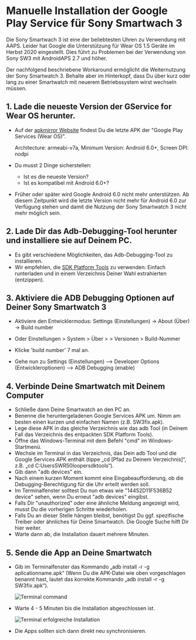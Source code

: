 # Manuelle Installation der Google Play Service für Sony Smartwach 3

Die Sony Smartwach 3 ist eine der beliebtesten Uhren zu Verwendung mit AAPS. Leider hat Google die Unterstützung für Wear OS 1.5 Geräte im Herbst 2020 eingestellt. Dies führt zu Problemen bei der Verwendung von Sony SW3 mit AndroidAPS 2.7 und höher.

Der nachfolgend beschriebene Workaround ermöglicht die Weiternutzung der Sony Smartwatch 3. Behalte aber im Hinterkopf, dass Du über kurz oder lang zu einer Smartwatch mit neuerem Betriebssystem wirst wechseln müssen.

## 1. Lade die neueste Version der GService for Wear OS herunter.

- Auf der [apkmirror Website](https://www.apkmirror.com/apk/google-inc/google-play-services-android-wear/) findest Du die letzte APK der "Google Play Services (Wear OS)".

  Architecture: armeabi-v7a, Minimum Version: Android 6.0+, Screen DPI: nodpi

- Du musst 2 Dinge sicherstellen:

  - Ist es die neueste Version?
  - Ist es kompatibel mit Android 6.0+?

- Früher oder später wird Google Android 6.0 nicht mehr unterstützen. Ab diesem Zeitpunkt wird die letzte Version nicht mehr für Android 6.0 zur Verfügung stehen und damit die Nutzung der Sony Smartwatch 3 nicht mehr möglich sein.

## 2. Lade Dir das Adb-Debugging-Tool herunter und installiere sie auf Deinem PC.

- Es gibt verschiedene Möglichkeiten, das Adb-Debugging-Tool zu installieren.
- Wir empfehlen, die  [SDK Platform Tools](https://developer.android.com/studio/releases/platform-tools) zu verwenden: Einfach runterladen und in einem Verzeichnis Deiner Wahl extrahierten (entzippen).

## 3. Aktiviere die ADB Debugging Optionen auf Deiner Sony Smartwatch 3

- Aktiviere den Entwicklermodus: Settings (Einstellungen) -> About (Über) -> Build number
- Oder Einstellungen > System > Über >  > Versionen > Build-Nummer

- Klicke 'build number' 7 mal an.
- Gehe nun zu Settings (Einstellungen) --> Developer Options (Entwickleroptionen) --> ADB Debugging (enable)

## 4. Verbinde Deine Smartwatch mit Deinem Computer

- Schließe dann Deine Smartwatch an den PC an.
- Benenne die heruntergeladenen Google Services APK um. Nimm am besten einen kurzen und einfachen Namen (z.B. SW3fix.apk).
- Lege diese APK in das gleiche Verzeichnis wie das adb Tool (in Deinem Fall das Verzeichnis des entpackten SDK Platform Tools).
- Öffne das Windows-Terminal mit dem Befehl "cmd" im Windows-Startmenü.
- Wechsle im Terminal in das Verzeichnis, das Dein adb Tool und die Google Services APK enthält (tippe „cd \[Pfad zu Deinem Verzeichnis\]“, z.B. „cd C:UsersSWR50loopersdktools“).
- Gib dann "adb devices" ein.
- Nach einem kurzen Moment kommt eine Eingabeaufforderung, ob die Debugging-Berechtigung für die Uhr erteilt werden soll.
- Im Terminalfenster solltest Du nun etwas wie "14452D11F536B52 device" sehen, wenn Du erneut "adb devices" eingibst.
- Falls Dir "unauthorized" oder eine ähnliche Meldung angezeigt wird, musst Du die vorherigen Schritte wiederholen.
- Falls Du an dieser Stelle hängen bleibst, benötigst Du ggf. spezifische Treiber oder ähnliches für Deine Smartwatch. Die Google Suche hilft Dir hier weiter.
- Warte dann ab, die Installation dauert mehrere Minuten.

## 5. Sende die App an Deine Smartwatch

- Gib im Terminalfenster das Kommando „adb install -r -g aplicationname.apk“ (Wenn Du die APK-Datei wie oben vorgeschlagen benannt hast, lautet das korrekte Kommando „adb install -r -g SW3fix.apk“).

  ![Terminal command](../images/SonySW3_Terminal1.png)

- Warte 4 - 5 Minuten bis die Installation abgeschlossen ist.

  ![Terminal erfolgreiche Installation](../images/SonySW3_Terminal2.png)

- Die Apps sollten sich dann direkt neu synchronisieren.
